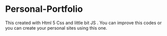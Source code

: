 # Personal-Portfolio
This created with Html 5 Css and little bit JS . You can improve this codes or you can create your personal sites using this one.
